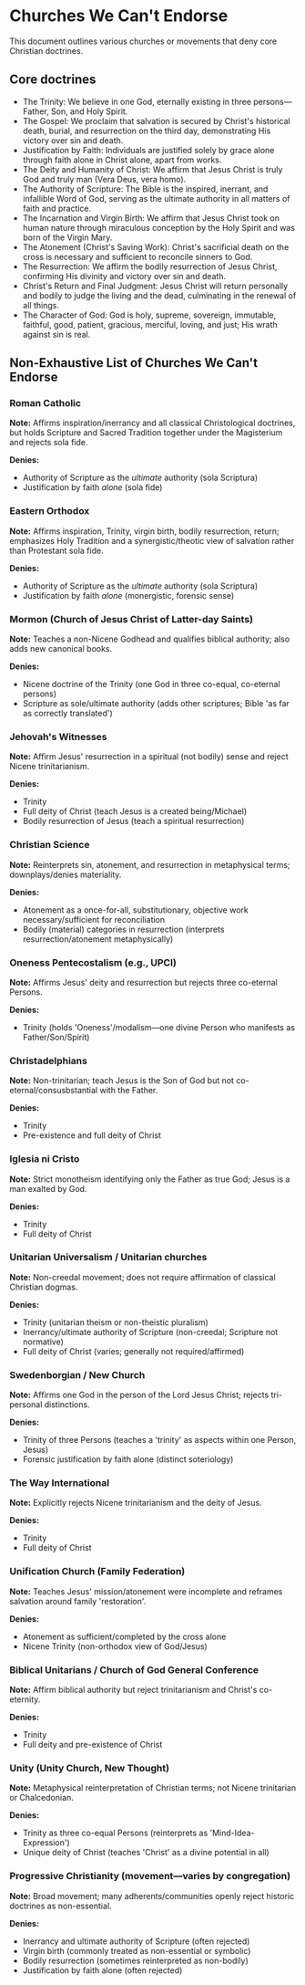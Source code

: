 # Churches We Can't Endorse

This document outlines various churches or movements that deny core Christian doctrines.

## Core doctrines

- The Trinity: We believe in one God, eternally existing in three persons—Father, Son, and Holy Spirit.
- The Gospel: We proclaim that salvation is secured by Christ's historical death, burial, and resurrection on the third day, demonstrating His victory over sin and death.
- Justification by Faith: Individuals are justified solely by grace alone through faith alone in Christ alone, apart from works.
- The Deity and Humanity of Christ: We affirm that Jesus Christ is truly God and truly man (Vera Deus, vera homo).
- The Authority of Scripture: The Bible is the inspired, inerrant, and infallible Word of God, serving as the ultimate authority in all matters of faith and practice.
- The Incarnation and Virgin Birth: We affirm that Jesus Christ took on human nature through miraculous conception by the Holy Spirit and was born of the Virgin Mary.
- The Atonement (Christ's Saving Work): Christ's sacrificial death on the cross is necessary and sufficient to reconcile sinners to God.
- The Resurrection: We affirm the bodily resurrection of Jesus Christ, confirming His divinity and victory over sin and death.
- Christ's Return and Final Judgment: Jesus Christ will return personally and bodily to judge the living and the dead, culminating in the renewal of all things.
- The Character of God: God is holy, supreme, sovereign, immutable, faithful, good, patient, gracious, merciful, loving, and just; His wrath against sin is real.

## Non-Exhaustive List of Churches We Can't Endorse

### Roman Catholic
**Note:** Affirms inspiration/inerrancy and all classical Christological doctrines, but holds Scripture and Sacred Tradition together under the Magisterium and rejects sola fide.

**Denies:**
- Authority of Scripture as the *ultimate* authority (sola Scriptura)
- Justification by faith *alone* (sola fide)

### Eastern Orthodox
**Note:** Affirms inspiration, Trinity, virgin birth, bodily resurrection, return; emphasizes Holy Tradition and a synergistic/theotic view of salvation rather than Protestant sola fide.

**Denies:**
- Authority of Scripture as the *ultimate* authority (sola Scriptura)
- Justification by faith *alone* (monergistic, forensic sense)

### Mormon (Church of Jesus Christ of Latter-day Saints)
**Note:** Teaches a non-Nicene Godhead and qualifies biblical authority; also adds new canonical books.

**Denies:**
- Nicene doctrine of the Trinity (one God in three co-equal, co-eternal persons)
- Scripture as sole/ultimate authority (adds other scriptures; Bible 'as far as correctly translated')

### Jehovah's Witnesses
**Note:** Affirm Jesus' resurrection in a spiritual (not bodily) sense and reject Nicene trinitarianism.

**Denies:**
- Trinity
- Full deity of Christ (teach Jesus is a created being/Michael)
- Bodily resurrection of Jesus (teach a spiritual resurrection)

### Christian Science
**Note:** Reinterprets sin, atonement, and resurrection in metaphysical terms; downplays/denies materiality.

**Denies:**
- Atonement as a once-for-all, substitutionary, objective work necessary/sufficient for reconciliation
- Bodily (material) categories in resurrection (interprets resurrection/atonement metaphysically)

### Oneness Pentecostalism (e.g., UPCI)
**Note:** Affirms Jesus' deity and resurrection but rejects three co-eternal Persons.

**Denies:**
- Trinity (holds 'Oneness'/modalism—one divine Person who manifests as Father/Son/Spirit)

### Christadelphians
**Note:** Non-trinitarian; teach Jesus is the Son of God but not co-eternal/consusbstantial with the Father.

**Denies:**
- Trinity
- Pre-existence and full deity of Christ

### Iglesia ni Cristo
**Note:** Strict monotheism identifying only the Father as true God; Jesus is a man exalted by God.

**Denies:**
- Trinity
- Full deity of Christ

### Unitarian Universalism / Unitarian churches
**Note:** Non-creedal movement; does not require affirmation of classical Christian dogmas.

**Denies:**
- Trinity (unitarian theism or non-theistic pluralism)
- Inerrancy/ultimate authority of Scripture (non-creedal; Scripture not normative)
- Full deity of Christ (varies; generally not required/affirmed)

### Swedenborgian / New Church
**Note:** Affirms one God in the person of the Lord Jesus Christ; rejects tri-personal distinctions.

**Denies:**
- Trinity of three Persons (teaches a 'trinity' as aspects within one Person, Jesus)
- Forensic justification by faith alone (distinct soteriology)

### The Way International
**Note:** Explicitly rejects Nicene trinitarianism and the deity of Jesus.

**Denies:**
- Trinity
- Full deity of Christ

### Unification Church (Family Federation)
**Note:** Teaches Jesus' mission/atonement were incomplete and reframes salvation around family 'restoration'.

**Denies:**
- Atonement as sufficient/completed by the cross alone
- Nicene Trinity (non-orthodox view of God/Jesus)

### Biblical Unitarians / Church of God General Conference
**Note:** Affirm biblical authority but reject trinitarianism and Christ's co-eternity.

**Denies:**
- Trinity
- Full deity and pre-existence of Christ

### Unity (Unity Church, New Thought)
**Note:** Metaphysical reinterpretation of Christian terms; not Nicene trinitarian or Chalcedonian.

**Denies:**
- Trinity as three co-equal Persons (reinterprets as 'Mind-Idea-Expression')
- Unique deity of Christ (teaches 'Christ' as a divine potential in all)

### Progressive Christianity (movement—varies by congregation)
**Note:** Broad movement; many adherents/communities openly reject historic doctrines as non-essential.

**Denies:**
- Inerrancy and ultimate authority of Scripture (often rejected)
- Virgin birth (commonly treated as non-essential or symbolic)
- Bodily resurrection (sometimes reinterpreted as non-bodily)
- Justification by faith alone (often rejected)